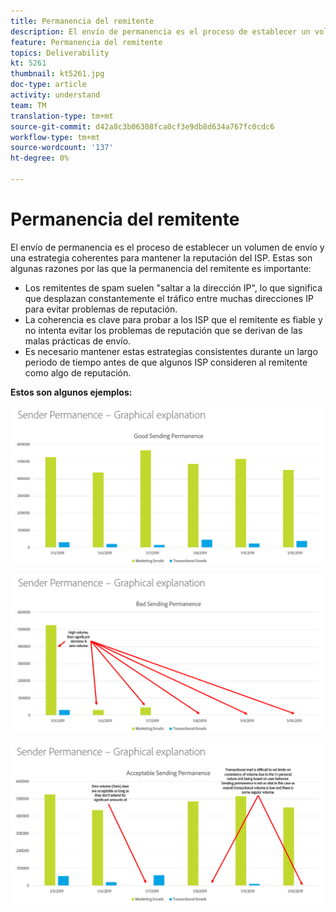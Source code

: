 ```yaml
---
title: Permanencia del remitente
description: El envío de permanencia es el proceso de establecer un volumen de envío y una estrategia coherentes para mantener la reputación del ISP.
feature: Permanencia del remitente
topics: Deliverability
kt: 5261
thumbnail: kt5261.jpg
doc-type: article
activity: understand
team: TM
translation-type: tm+mt
source-git-commit: d42a8c3b06308fca0cf3e9db8d634a767fc0cdc6
workflow-type: tm+mt
source-wordcount: '137'
ht-degree: 0%

---
```



# Permanencia del remitente

El envío de permanencia es el proceso de establecer un volumen de envío y una estrategia coherentes para mantener la reputación del ISP. Estas son algunas razones por las que la permanencia del remitente es importante:

* Los remitentes de spam suelen &quot;saltar a la dirección IP&quot;, lo que significa que desplazan constantemente el tráfico entre muchas direcciones IP para evitar problemas de reputación.
* La coherencia es clave para probar a los ISP que el remitente es fiable y no intenta evitar los problemas de reputación que se derivan de las malas prácticas de envío.
* Es necesario mantener estas estrategias consistentes durante un largo periodo de tiempo antes de que algunos ISP consideren al remitente como algo de reputación.

**Estos son algunos ejemplos:**

![Buena permanencia de envío](assets/Sender_Permanence_1.png)

![Permanencia de envío incorrecta](assets/Sender_Permanence_2.png)

![Permanencia de envío aceptable](assets/Sender_Permanence_3.png)
